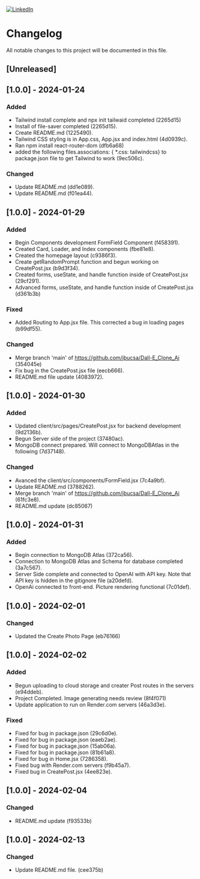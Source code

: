 [![LinkedIn][linkedin-shield]][linkedin-url]


# Changelog

All notable changes to this project will be documented in this file.


## [Unreleased]

## [1.0.0] - 2024-01-24

### Added

- Tailwind install complete and npx init tailwaid completed (2265d15)
- Install of file-saver completed (2265d15).
- Create README.md (1225490).
- Tailwind CSS styling is in App.css, App.jsx and index.html (4d0939c).
- Ran npm install react-router-dom (dfb6a68)
- added the following files.associations: { *.css: tailwindcss} to package.json file to get Tailwind to work (9ec506c).

### Changed

- Update README.md (dd1e089).
- Update README.md (f01ea44).


## [1.0.0] - 2024-01-29


### Added

- Begin Components development FormField Component (f458391).
- Created Card, Loader, and Index components (fbe81e8).
- Created the homepage layout (c9386f3).
- Create getRandomPrompt function and begun working on CreatePost.jsx (b9d3f34).
- Created forms, useState, and handle function inside of CreatePost.jsx (29cf291).
- Advanced forms, useState, and handle function inside of CreatePost.jsx (d361b3b)

### Fixed

- Added Routing to App.jsx file. This corrected a bug in loading pages (b99df55).

### Changed

- Merge branch 'main' of https://github.com/jbucsa/Dall-E_Clone_Ai (354045e)
- Fix bug in the CreatePost.jsx file (eecb666).
- README.md file update (4083972).


## [1.0.0] - 2024-01-30

### Added

- Updated client/src/pages/CreatePost.jsx for backend development (9d2136b).
- Begun Server side of the project (37480ac).
- MongoDB connect prepared. Will connect to MongoDBAtlas in the following (7d37148).

### Changed

- Avanced the client/src/components/FormField.jsx (7c4a9bf).
- Update README.md (3788262).
- Merge branch 'main' of https://github.com/jbucsa/Dall-E_Clone_Ai (61fc3e8).
- README.md update (dc85067)


## [1.0.0] - 2024-01-31
 
### Added

- Begin connection to MongoDB Atlas (372ca56).
- Connection to MongoDB Atlas and Schema for database completed (3a7c567).
- Server Side complete and connected to OpenAI with API key. Note that API key is hidden in the gitignore file (a20defd).
- OpenAi connected to front-end. Picture rendering functional (7c01def).


## [1.0.0] - 2024-02-01

### Changed

- Updated the Create Photo Page (eb76166)


## [1.0.0] - 2024-02-02

### Added

- Begun uploading to cloud storage and creater Post routes in the servers (e94ddeb).
- Project Completed. Image generating needs review (8f4f071)
- Update application to run on Render.com servers (46a3d3e).

### Fixed

- Fixed for bug in package.json (29c6d0e).
- Fixed for bug in package.json (eaeb2ae).
- Fixed for bug in package.json (15ab06a).
- Fixed for bug in package.json (81b61a8).
- Fixed for bug in Home.jsx (7286358).
- Fixed bug with Render.com servers (f9b45a7).
- Fixed bug in CreatePost.jsx (4ee823e).


## [1.0.0] - 2024-02-04

### Changed

- README.md update (f93533b)


## [1.0.0] - 2024-02-13

### Changed

- Update README.md file. (cee375b)



[linkedin-shield]: https://img.shields.io/badge/-LinkedIn-black.svg?style=for-the-badge&logo=linkedin&colorB=555
[linkedin-url]: https://www.linkedin.com/in/justin-bucsa